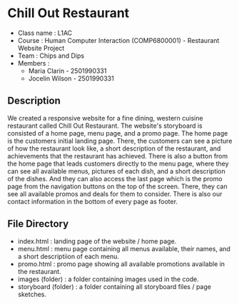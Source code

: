 # Chill Out Restaurant
* Class name : L1AC
* Course : Human Computer Interaction (COMP6800001) - Restaurant Website Project
* Team : Chips and Dips
* Members :
  * Maria Clarin - 2501990331 
  * Jocelin Wilson - 2501990331

## Description
We created a responsive website for a fine dining, western cuisine restaurant called Chill Out Restaurant. The website's storyboard is consisted of a home page, menu page, and a promo page. The home page is the customers initial landing page. There, the customers can see a picture of how the restaurant look like, a short description of the restaurant, and achievements that the restaurant has achieved. There is also a button from the home page that leads customers directly to the menu page, where they can see all available menus, pictures of each dish, and a short description of the dishes. And they can also access the last page which is the promo page from the navigation buttons on the top of the screen. There, they can see all available promos and deals for them to consider. There is also our contact information in the bottom of every page as footer.

## File Directory
* index.html          : landing page of the website / home page.
* menu.html           : menu page containing all menus available, their names, and a short descriptiion of each menu.
* promo.html          : promo page showing all available promotions available in the restaurant.
* images (folder)     : a folder containing images used in the code.
* storyboard (folder) : a folder containing all storyboard files / page sketches.
